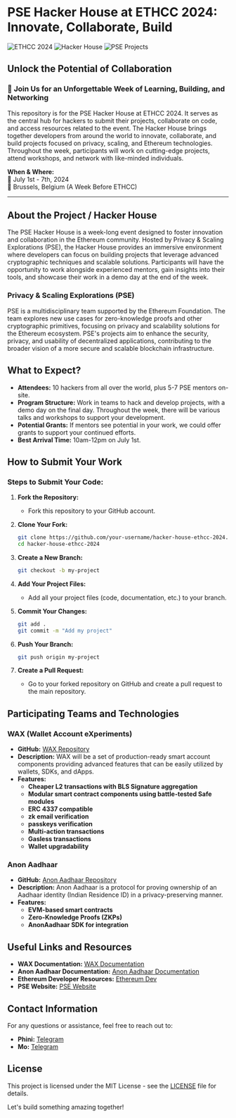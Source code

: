 # PSE Hacker House at ETHCC 2024: Innovate, Collaborate, Build

![ETHCC 2024](https://img.shields.io/badge/ETHCC-2024-blue)
![Hacker House](https://img.shields.io/badge/Hacker-House-green)
![PSE Projects](https://img.shields.io/badge/PSE-Projects-orange)

## Unlock the Potential of Collaboration

### 🚀 **Join Us for an Unforgettable Week of Learning, Building, and Networking**

This repository is for the PSE Hacker House at ETHCC 2024. It serves as the central hub for hackers to submit their projects, collaborate on code, and access resources related to the event. The Hacker House brings together developers from around the world to innovate, collaborate, and build projects focused on privacy, scaling, and Ethereum technologies. Throughout the week, participants will work on cutting-edge projects, attend workshops, and network with like-minded individuals.

**When & Where:**  
**📅** July 1st - 7th, 2024  
**📍** Brussels, Belgium (A Week Before ETHCC)

---

## **About the Project / Hacker House**

The PSE Hacker House is a week-long event designed to foster innovation and collaboration in the Ethereum community. Hosted by Privacy & Scaling Explorations (PSE), the Hacker House provides an immersive environment where developers can focus on building projects that leverage advanced cryptographic techniques and scalable solutions. Participants will have the opportunity to work alongside experienced mentors, gain insights into their tools, and showcase their work in a demo day at the end of the week.

### **Privacy & Scaling Explorations (PSE)**

PSE is a multidisciplinary team supported by the Ethereum Foundation. The team explores new use cases for zero-knowledge proofs and other cryptographic primitives, focusing on privacy and scalability solutions for the Ethereum ecosystem. PSE's projects aim to enhance the security, privacy, and usability of decentralized applications, contributing to the broader vision of a more secure and scalable blockchain infrastructure.

## **What to Expect?**

- **Attendees:** 10 hackers from all over the world, plus 5-7 PSE mentors on-site.
- **Program Structure:** Work in teams to hack and develop projects, with a demo day on the final day. Throughout the week, there will be various talks and workshops to support your development.
- **Potential Grants:** If mentors see potential in your work, we could offer grants to support your continued efforts.
- **Best Arrival Time:** 10am-12pm on July 1st.

## **How to Submit Your Work**

### **Steps to Submit Your Code:**

1. **Fork the Repository:**
   - Fork this repository to your GitHub account.

2. **Clone Your Fork:**
   ```bash
   git clone https://github.com/your-username/hacker-house-ethcc-2024.git
   cd hacker-house-ethcc-2024
   ```

3. **Create a New Branch:**
   ```bash
   git checkout -b my-project
   ```

4. **Add Your Project Files:**
   - Add all your project files (code, documentation, etc.) to your branch.

5. **Commit Your Changes:**
   ```bash
   git add .
   git commit -m "Add my project"
   ```

6. **Push Your Branch:**
   ```bash
   git push origin my-project
   ```

7. **Create a Pull Request:**
   - Go to your forked repository on GitHub and create a pull request to the main repository.

## **Participating Teams and Technologies**

### **WAX (Wallet Account eXperiments)**
- **GitHub:** [WAX Repository](https://github.com/getwax)
- **Description:** WAX will be a set of production-ready smart account components providing advanced features that can be easily utilized by wallets, SDKs, and dApps.
- **Features:**
  - **Cheaper L2 transactions with BLS Signature aggregation**
  - **Modular smart contract components using battle-tested Safe modules**
  - **ERC 4337 compatible**
  - **zk email verification**
  - **passkeys verification**
  - **Multi-action transactions**
  - **Gasless transactions**
  - **Wallet upgradability**

### **Anon Aadhaar**
- **GitHub:** [Anon Aadhaar Repository](https://github.com/anon-aadhaar/anon-aadhaar)
- **Description:** Anon Aadhaar is a protocol for proving ownership of an Aadhaar identity (Indian Residence ID) in a privacy-preserving manner.
- **Features:**
  - **EVM-based smart contracts**
  - **Zero-Knowledge Proofs (ZKPs)**
  - **AnonAadhaar SDK for integration**

## **Useful Links and Resources**

- **WAX Documentation:** [WAX Documentation](https://github.com/getwax/docs)
- **Anon Aadhaar Documentation:** [Anon Aadhaar Documentation](https://github.com/anon-aadhaar/docs)
- **Ethereum Developer Resources:** [Ethereum Dev](https://ethereum.org/en/developers/)
- **PSE Website:** [PSE Website](https://pse.dev/en)


## **Contact Information**

For any questions or assistance, feel free to reach out to:
- **Phini:** [Telegram](https://t.me/)
- **Mo:** [Telegram](https://t.me/)

## **License**

This project is licensed under the MIT License - see the [LICENSE](LICENSE) file for details.

Let's build something amazing together!



